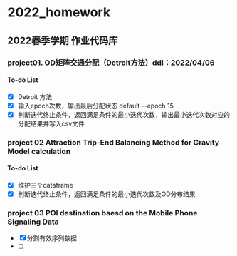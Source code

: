 # 2022_homework

## 2022春季学期 作业代码库

### project01. OD矩阵交通分配（Detroit方法）ddl：2022/04/06

#### To-do List
- [x] Detroit 方法
- [x] 输入epoch次数，输出最后分配状态 default --epoch 15
- [x] 判断迭代终止条件，返回满足条件的最小迭代次数，输出最小迭代次数对应的分配结果并写入csv文件

### project 02 Attraction Trip-End Balancing Method for Gravity Model calculation

#### To-do List

- [x] 维护三个dataframe
- [x] 判断迭代终止条件，返回满足条件的最小迭代次数及OD分布结果

### project 03 POI destination baesd on the Mobile Phone Signaling Data

- [x] 分割有效序列数据
- [ ] 

